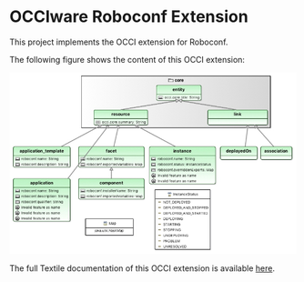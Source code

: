 # OCCIware Roboconf Extension

This project implements the OCCI extension for Roboconf.

The following figure shows the content of this OCCI extension:

![OCCI Platform Extension diagram](documentation/images/Roboconf-Extension-diagram.jpg "OCCIware Roboconf Extension diagram")

The full Textile documentation of this OCCI extension is available [here](documentation/textile/Roboconf.textile).
